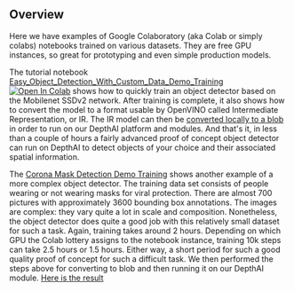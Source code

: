 ## Overview
Here we have examples of Google Colaboratory (aka Colab or simply colabs) notebooks trained on various datasets. They are free GPU instances, so great for prototyping and even simple production models.

The tutorial notebook 
[Easy_Object_Detection_With_Custom_Data_Demo_Training](https://drive.google.com/open?id=1p1KEb37RS3h5HvjxSzcByeCmWdhdYBOD)  
[![Open In Colab](https://colab.research.google.com/assets/colab-badge.svg)](https://drive.google.com/open?id=1p1KEb37RS3h5HvjxSzcByeCmWdhdYBOD) shows how to quickly train an object detector based on the Mobilenet SSDv2 network. After training is complete, it also shows how to convert the model to a format usable by OpenVINO called Intermediate Representation, or IR. The IR model can then be [converted locally to a blob](https://github.com/luxonis/depthai#conversion-of-existing-trained-models-into-intel-movidius-binary-format) in order to run on our DepthAI platform and modules. And that's it, in less than a couple of hours a fairly advanced proof of concept object detector can run on DepthAI to detect objects of your choice and their associated spatial information.

The [Corona Mask Detection Demo Training](https://drive.google.com/open?id=1uY5vekGK7S6uD88d28G861SIRh9yYbjJ) shows another example of a more complex object detector. The training data set consists of people wearing or not wearing masks for viral protection. There are almost 700 pictures with approximately 3600 bounding box annotations. The images are complex: they vary quite a lot in scale and composition. Nonetheless, the object detector does quite a good job with this relatively small dataset for such a task. Again, training takes around 2 hours. Depending on which GPU the Colab lottery assigns to the notebook instance, training 10k steps can take 2.5 hours or 1.5 hours. Either way, a short period for such a good quality proof of concept for such a difficult task. 
We then performed the steps above for converting to blob and then running it on our DepthAI module. [Here is the result](https://drive.google.com/open?id=1yB62sHepm01vg-l1Nw8npt2XScMUCOsS) 

